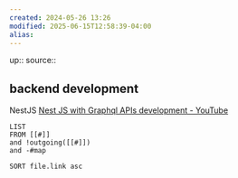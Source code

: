 ```yaml
---
created: 2024-05-26 13:26
modified: 2025-06-15T12:58:39-04:00
alias:
---
```

up::
source::
## backend development


NestJS
[Nest JS with Graphql APIs development - YouTube](https://www.youtube.com/playlist?list=PLT5Jhb7lgSBPgWsiBZwNPBtjgPpAycAN3)

```dataview
LIST
FROM [[#]]
and !outgoing([[#]])
and -#map

SORT file.link asc
```

